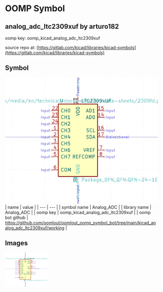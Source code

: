 # OOMP Symbol  
## analog_adc_ltc2309xuf  by arturo182  
  
oomp key: oomp_kicad_analog_adc_ltc2309xuf  
  
source repo at: [https://gitlab.com/kicad/libraries/kicad-symbols](https://gitlab.com/kicad/libraries/kicad-symbols)  
## Symbol  
  
[![working.png](working_600.png)](working.png)  
| name | value | 
| --- | --- | 
| symbol name | Analog_ADC | 
| library name | Analog_ADC | 
| oomp key | oomp_kicad_analog_adc_ltc2309xuf | 
| oomp bot github | https://github.com/oomlout/oomlout_oomp_symbol_bot/tree/main/kicad_analog_adc_ltc2309xuf/working | 
## Images  
  
[![working.png](working_140.png)](working.png)  
